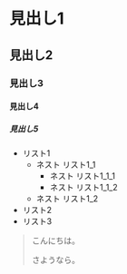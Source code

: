 # 見出し1
## 見出し2
### 見出し3
#### 見出し4
##### 見出し5

- リスト1
    - ネスト リスト1_1
        - ネスト リスト1_1_1
        - ネスト リスト1_1_2
    - ネスト リスト1_2
- リスト2
- リスト3


> こんにちは。
> 
> さようなら。
